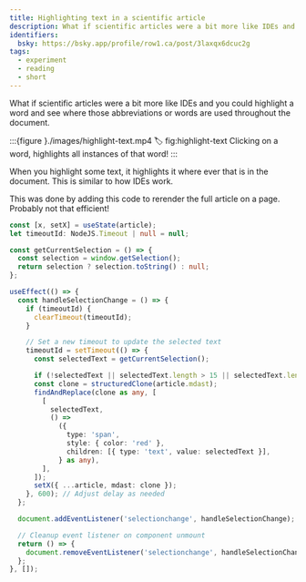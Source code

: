```yaml
---
title: Highlighting text in a scientific article
description: What if scientific articles were a bit more like IDEs and you could highlight a word and see where those abbreviations or words are used throughout the document.
identifiers:
  bsky: https://bsky.app/profile/row1.ca/post/3laxqx6dcuc2g
tags:
  - experiment
  - reading
  - short
---
```


What if scientific articles were a bit more like IDEs and you could highlight a word and see where those abbreviations or words are used throughout the document.

:::{figure }./images/highlight-text.mp4
:label: fig:highlight-text
Clicking on a word, highlights all instances of that word!
:::

When you highlight some text, it highlights it where ever that is in the document. This is similar to how IDEs work.

This was done by adding this code to rerender the full article on a page. Probably not that efficient!

```typescript
const [x, setX] = useState(article);
let timeoutId: NodeJS.Timeout | null = null;

const getCurrentSelection = () => {
  const selection = window.getSelection();
  return selection ? selection.toString() : null;
};

useEffect(() => {
  const handleSelectionChange = () => {
    if (timeoutId) {
      clearTimeout(timeoutId);
    }

    // Set a new timeout to update the selected text
    timeoutId = setTimeout(() => {
      const selectedText = getCurrentSelection();

      if (!selectedText || selectedText.length > 15 || selectedText.length < 2) return;
      const clone = structuredClone(article.mdast);
      findAndReplace(clone as any, [
        [
          selectedText,
          () =>
            ({
              type: 'span',
              style: { color: 'red' },
              children: [{ type: 'text', value: selectedText }],
            } as any),
        ],
      ]);
      setX({ ...article, mdast: clone });
    }, 600); // Adjust delay as needed
  };

  document.addEventListener('selectionchange', handleSelectionChange);

  // Cleanup event listener on component unmount
  return () => {
    document.removeEventListener('selectionchange', handleSelectionChange);
  };
}, []);
```
